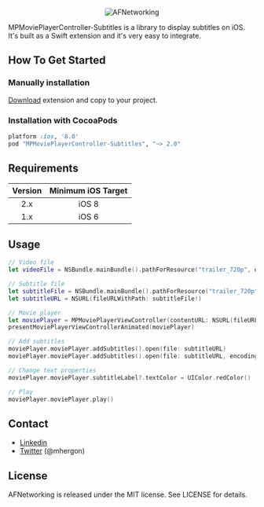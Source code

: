 <p align="center" >
<img src="https://raw.github.com/mhergon/MPMoviePlayerController-Subtitles/master/Others/screenshot.png" alt="AFNetworking" title="AFNetworking">
</p>

MPMoviePlayerController-Subtitles is a library to display subtitles on iOS. It's built as a Swift extension and it's very easy to integrate.

## How To Get Started

### Manually installation

[Download](https://cocoapods.org/) extension and copy to your project.

### Installation with CocoaPods

```ruby
platform :ios, '8.0'
pod "MPMoviePlayerController-Subtitles", "~> 2.0"
```

## Requirements

| Version | Minimum iOS Target  |
|:--------------------:|:---------------------------:|
|          2.x         |            iOS 8            |
|          1.x         |            iOS 6            |


## Usage 

```swift
// Video file
let videoFile = NSBundle.mainBundle().pathForResource("trailer_720p", ofType: "mov")

// Subtitle file
let subtitleFile = NSBundle.mainBundle().pathForResource("trailer_720p", ofType: "srt")
let subtitleURL = NSURL(fileURLWithPath: subtitleFile!)

// Movie player
let moviePlayer = MPMoviePlayerViewController(contentURL: NSURL(fileURLWithPath: videoFile!))
presentMoviePlayerViewControllerAnimated(moviePlayer)

// Add subtitles
moviePlayer.moviePlayer.addSubtitles().open(file: subtitleURL)
moviePlayer.moviePlayer.addSubtitles().open(file: subtitleURL, encoding: NSUTF8StringEncoding)

// Change text properties
moviePlayer.moviePlayer.subtitleLabel?.textColor = UIColor.redColor()

// Play
moviePlayer.moviePlayer.play()
```

## Contact

- [Linkedin][2]
- [Twitter][3] (@mhergon)

[2]: https://es.linkedin.com/in/marchervera 
[3]: http://twitter.com/mhergon "Marc Hervera"

## License

AFNetworking is released under the MIT license. See LICENSE for details.